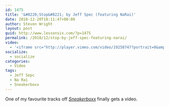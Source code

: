 ```yaml
---
id: 1475
title: '&#8220;Stop&#8221; by Jeff Spec (featuring NaRai)'
date: 2010-12-20T18:11:47+00:00
author: Steven Wright
layout: post
guid: http://www.lessonsix.com/?p=1475
permalink: /2010/12/stop-by-jeff-spec-featuring-narai/
video:
  - '<iframe src="http://player.vimeo.com/video/19258747?portrait=0&amp;color=ffffff" width="540" height="304" frameborder="0"></iframe>'
socialize:
  - socialize
categories:
  - Video
tags:
  - Jeff Sepc
  - Na Rai
  - Sneakerboxx
---
```

One of my favourite tracks off _[Sneakerboxx](http://www.lessonsix.com/2010/09/review-jeff-spec-sneakerboxx/)_ finally gets a video.